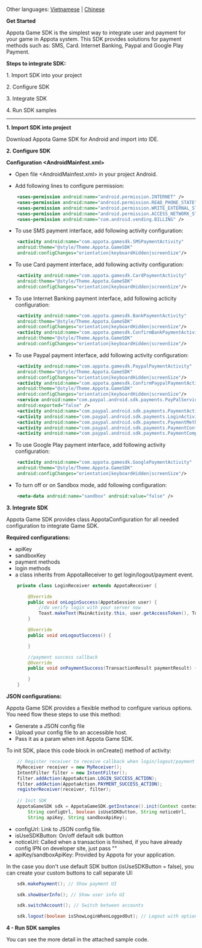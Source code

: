 Other languages: [Vietnamese](README.md) | [Chinese](README_CN.md)

**Get Started**

Appota Game SDK is the simplest way to integrate user and payment for
your game in Appota system. This SDK provides solutions for payment
methods such as: SMS, Card. Internet Banking, Paypal and Google Play
Payment.

**Steps to integrate SDK:**

​1. Import SDK into your project

​2. Configure SDK

​3. Integrate SDK

​4. Run SDK samples

<hr/>

**1. Import SDK into project**

Download Appota Game SDK for Android and import into IDE.

**2. Configure SDK**

**Configuration \<AndroidMainfest.xml\>**

- Open file \<AndroidMainfest.xml\> in your project Android.

- Add following lines to configure permission:

``` xml
    <uses-permission android:name="android.permission.INTERNET" />
    <uses-permission android:name="android.permission.READ_PHONE_STATE" />
    <uses-permission android:name="android.permission.WRITE_EXTERNAL_STORAGE" />
    <uses-permission android:name="android.permission.ACCESS_NETWORK_STATE" />
    <uses-permission android:name="com.android.vending.BILLING" />
```

- To use SMS payment interface, add following activity configuration:

``` xml
    <activity android:name="com.appota.gamesdk.SMSPaymentActivity" 
    android:theme="@style/Theme.Appota.GameSDK" 
    android:configChanges="orientation|keyboardHidden|screenSize"/>
```

- To use Card payment interface, add following activity configuration:

``` xml
    <activity android:name="com.appota.gamesdk.CardPaymentActivity" 
    android:theme="@style/Theme.Appota.GameSDK" 
    android:configChanges="orientation|keyboardHidden|screenSize"/>
```

- To use Internet Banking payment interface, add following acticity
configuration:

``` xml
    <activity android:name="com.appota.gamesdk.BankPaymentActivity" 
    android:theme="@style/Theme.Appota.GameSDK" 
    android:configChanges="orientation|keyboardHidden|screenSize"/>
    <activity android:name="com.appota.gamesdk.ConfirmBankPaymentActivity" 
    android:theme="@style/Theme.Appota.GameSDK" 
    android:configChanges="orientation|keyboardHidden|screenSize"/>
```

- To use Paypal payment interface, add following activity configuration:

``` xml
    <activity android:name="com.appota.gamesdk.PaypalPaymentActivity" 
    android:theme="@style/Theme.Appota.GameSDK" 
    android:configChanges="orientation|keyboardHidden|screenSize"/>
    <activity android:name="com.appota.gamesdk.ConfirmPaypalPaymentActivity" 
    android:theme="@style/Theme.Appota.GameSDK" 
    android:configChanges="orientation|keyboardHidden|screenSize"/>
    <service android:name="com.paypal.android.sdk.payments.PayPalService" 
    android:exported="false" />
    <activity android:name="com.paypal.android.sdk.payments.PaymentActivity" />
    <activity android:name="com.paypal.android.sdk.payments.LoginActivity" />
    <activity android:name="com.paypal.android.sdk.payments.PaymentMethodActivity" />
    <activity android:name="com.paypal.android.sdk.payments.PaymentConfirmActivity" />
    <activity android:name="com.paypal.android.sdk.payments.PaymentCompletedActivity" />
```

- To use Google Play payment interface, add following activity configuration:

``` xml
    <activity android:name="com.appota.gamesdk.GooglePaymentActivity" 
    android:theme="@style/Theme.Appota.GameSDK" 
    android:configChanges="orientation|keyboardHidden|screenSize"/>
```

- To turn off or on Sandbox mode, add following configuration:

``` xml
    <meta-data android:name="sandbox" android:value="false" />
```

**3. Integrate SDK**

Appota Game SDK provides class AppotaConfiguration for all needed configuration to integrate Game SDK.

**Required configurations:**

 - apiKey
 - sandboxKey
 - payment methods
 - login methods
 - a class inherits from AppotaReceiver to get login/logout/payment event.

``` java
    private class LoginReceiver extends AppotaReceiver {

        @Override
        public void onLoginSuccess(AppotaSession user) {
            //do verify login with your server now
            Toast.makeText(MainActivity.this, user.getAccessToken(), Toast.LENGTH_SHORT).show();
        }

        @Override
        public void onLogoutSuccess() {

        }

        //payment success callback
        @Override
        public void onPaymentSuccess(TransactionResult paymentResult) {

        }
    } 
``` 

**JSON configurations:**

Appota Game SDK provides a flexible method to configure various options. You need flow these steps to use this method:

 - Generate a JSON config file
 - Upload your config file to an accessible host.
 - Pass it as a param when init Appota Game SDK.


To init SDK, place this code block in onCreate() method of activity:


``` java
    // Register receiver to receive callback when login/logout/payment success
    MyReceiver receiver = new MyReceiver();
    IntentFilter filter = new IntentFilter();
    filter.addAction(AppotaAction.LOGIN_SUCCESS_ACTION);
    filter.addAction(AppotaAction.PAYMENT_SUCCESS_ACTION);
    registerReceiver(receiver, filter);
    
    // Init SDK
    AppotaGameSDK sdk = AppotaGameSDK.getInstance().init(Context context, 
        String configUrl, boolean isUseSDKButton, String noticeUrl, 
        String apiKey, String sandboxApiKey);
```

- configUrl: Link to JSON config file.
- isUseSDKButton: On/off default sdk buttton
- noticeUrl: Called when a transaction is finished, if you have already config IPN on developer site, just pass ""
- apiKey/sandboxApiKey: Provided by Appota for your application.

In the case you don't use default SDK button (isUseSDKButton = false), you can create your custom buttons to
call separate UI:


``` java
    sdk.makePayment(); // Show payment UI
```
``` java
    sdk.showUserInfo(); // Show user info UI
```
``` java
    sdk.switchAccount(); // Switch between accounts
```
``` java
    sdk.logout(boolean isShowLoginWhenLoggedOut); // Logout with option show/hide login popup after logged out
```

**4 - Run SDK samples**

You can see the more detail in the attached sample code.
